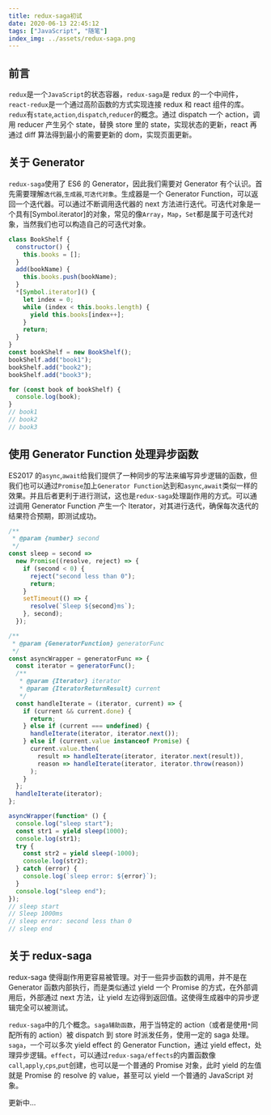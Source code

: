```yaml
---
title: redux-saga初试
date: 2020-06-13 22:45:12
tags: ["JavaScript", "随笔"]
index_img: ../assets/redux-saga.png
---
```


## 前言

`redux`是一个`JavaScript`的状态容器，`redux-saga`是 redux 的一个中间件，`react-redux`是一个通过高阶函数的方式实现连接 redux 和 react 组件的库。`redux`有`state`,`action`,`dispatch`,`reducer`的概念。通过 dispatch 一个 action，调用 reducer 产生另个 state，替换 store 里的 state，实现状态的更新，react 再通过 diff 算法得到最小的需要更新的 dom，实现页面更新。

## 关于 Generator

`redux-saga`使用了 ES6 的 Generator，因此我们需要对 Generator 有个认识。首先需要理解`迭代器`,`生成器`,`可迭代对象`。生成器是一个 Generator Function，可以返回一个迭代器。可以通过不断调用迭代器的 next 方法进行迭代。可迭代对象是一个具有[Symbol.iterator]的对象，常见的像`Array`，`Map`，`Set`都是属于可迭代对象，当然我们也可以构造自己的可迭代对象。

```javascript
class BookShelf {
  constructor() {
    this.books = [];
  }
  add(bookName) {
    this.books.push(bookName);
  }
  *[Symbol.iterator]() {
    let index = 0;
    while (index < this.books.length) {
      yield this.books[index++];
    }
    return;
  }
}
const bookShelf = new BookShelf();
bookShelf.add("book1");
bookShelf.add("book2");
bookShelf.add("book3");

for (const book of bookShelf) {
  console.log(book);
}
// book1
// book2
// book3
```

## 使用 Generator Function 处理异步函数

ES2017 的`async`,`await`给我们提供了一种同步的写法来编写异步逻辑的函数，但我们也可以通过`Promise`加上`Generator Function`达到和`async`,`await`类似一样的效果。并且后者更利于进行测试，这也是`redux-saga`处理副作用的方式。可以通过调用 Generator Function 产生一个 Iterator，对其进行迭代，确保每次迭代的结果符合预期，即测试成功。

```javascript
/**
 * @param {number} second
 */
const sleep = second =>
  new Promise((resolve, reject) => {
    if (second < 0) {
      reject("second less than 0");
      return;
    }
    setTimeout(() => {
      resolve(`Sleep ${second}ms`);
    }, second);
  });

/**
 * @param {GeneratorFunction} generatorFunc
 */
const asyncWrapper = generatorFunc => {
  const iterator = generatorFunc();
  /**
   * @param {Iterator} iterator
   * @param {IteratorReturnResult} current
   */
  const handleIterate = (iterator, current) => {
    if (current && current.done) {
      return;
    } else if (current === undefined) {
      handleIterate(iterator, iterator.next());
    } else if (current.value instanceof Promise) {
      current.value.then(
        result => handleIterate(iterator, iterator.next(result)),
        reason => handleIterate(iterator, iterator.throw(reason))
      );
    }
  };
  handleIterate(iterator);
};

asyncWrapper(function* () {
  console.log("sleep start");
  const str1 = yield sleep(1000);
  console.log(str1);
  try {
    const str2 = yield sleep(-1000);
    console.log(str2);
  } catch (error) {
    console.log(`sleep error: ${error}`);
  }
  console.log("sleep end");
});
// sleep start
// Sleep 1000ms
// sleep error: second less than 0
// sleep end
```

## 关于 redux-saga

redux-saga 使得副作用更容易被管理。对于一些异步函数的调用，并不是在 Generator 函数内部执行，而是类似通过 yield 一个 Promise 的方式，在外部调用后，外部通过 next 方法，让 yield 左边得到返回值。这使得生成器中的异步逻辑完全可以被测试。

`redux-saga`中的几个概念。`saga辅助函数`，用于当特定的 action（或者是使用`*`同配所有的 action）被 dispatch 到 store 时派发任务，使用一定的 saga 处理。`saga`，一个可以多次 yield effect 的 Generator Function，通过 yield effect，处理异步逻辑。`effect`，可以通过`redux-saga/effects`的内置函数像`call`,`apply`,`cps`,`put`创建，也可以是一个普通的 Promise 对象，此时 yield 的左值就是 Promise 的 resolve 的 value，甚至可以 yield 一个普通的 JavaScript 对象。

更新中...
